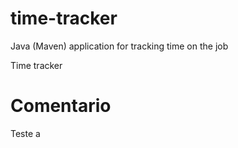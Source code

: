 # time-tracker
Java (Maven) application for tracking time on the job

Time tracker

# Comentario
Teste a
